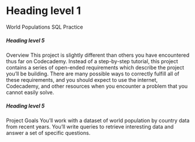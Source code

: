 # Heading level 1	
World Populations SQL Practice
##### Heading level 5
Overview
This project is slightly different than others you have encountered thus far on Codecademy. Instead of a step-by-step tutorial, this project contains a series of open-ended requirements which describe the project you’ll be building. There are many possible ways to correctly fulfill all of these requirements, and you should expect to use the internet, Codecademy, and other resources when you encounter a problem that you cannot easily solve.
##### Heading level 5
Project Goals
You’ll work with a dataset of world population by country data from recent years. You’ll write queries to retrieve interesting data and answer a set of specific questions.
